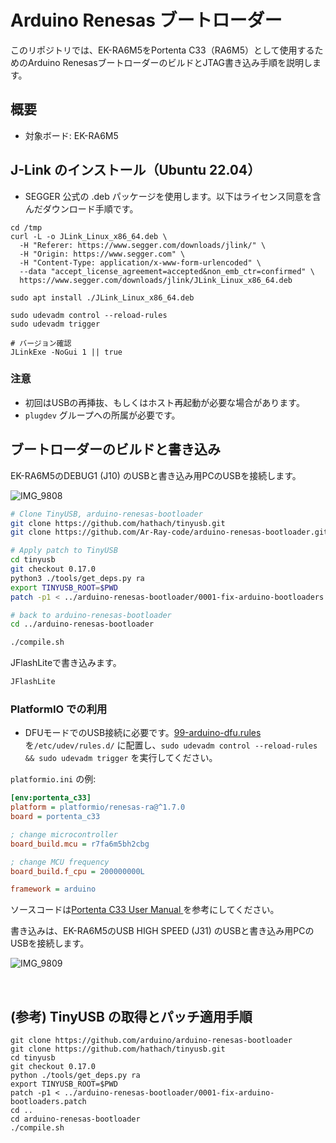 # Arduino Renesas ブートローダー

このリポジトリでは、EK-RA6M5をPortenta C33（RA6M5）として使用するためのArduino RenesasブートローダーのビルドとJTAG書き込み手順を説明します。

## 概要
- 対象ボード: EK-RA6M5

## J-Link のインストール（Ubuntu 22.04）
- SEGGER 公式の .deb パッケージを使用します。以下はライセンス同意を含んだダウンロード手順です。

```
cd /tmp
curl -L -o JLink_Linux_x86_64.deb \
  -H "Referer: https://www.segger.com/downloads/jlink/" \
  -H "Origin: https://www.segger.com" \
  -H "Content-Type: application/x-www-form-urlencoded" \
  --data "accept_license_agreement=accepted&non_emb_ctr=confirmed" \
  https://www.segger.com/downloads/jlink/JLink_Linux_x86_64.deb

sudo apt install ./JLink_Linux_x86_64.deb

sudo udevadm control --reload-rules
sudo udevadm trigger

# バージョン確認
JLinkExe -NoGui 1 || true
```

### 注意
- 初回はUSBの再挿抜、もしくはホスト再起動が必要な場合があります。
- `plugdev` グループへの所属が必要です。

## ブートローダーのビルドと書き込み

EK-RA6M5のDEBUG1 (J10) のUSBと書き込み用PCのUSBを接続します。

![IMG_9808](https://github.com/user-attachments/assets/f00d3726-7cd3-4eca-809b-55211ecd3e80)

```bash
# Clone TinyUSB, arduino-renesas-bootloader
git clone https://github.com/hathach/tinyusb.git
git clone https://github.com/Ar-Ray-code/arduino-renesas-bootloader.git

# Apply patch to TinyUSB
cd tinyusb
git checkout 0.17.0
python3 ./tools/get_deps.py ra
export TINYUSB_ROOT=$PWD
patch -p1 < ../arduino-renesas-bootloader/0001-fix-arduino-bootloaders.patch

# back to arduino-renesas-bootloader
cd ../arduino-renesas-bootloader

./compile.sh
```

JFlashLiteで書き込みます。

```bash
JFlashLite
```



### PlatformIO での利用

- DFUモードでのUSB接続に必要です。[99-arduino-dfu.rules](rules/99-arduino-dfu.rules)を`/etc/udev/rules.d/` に配置し、`sudo udevadm control --reload-rules && sudo udevadm trigger` を実行してください。

`platformio.ini` の例: 

```ini
[env:portenta_c33]
platform = platformio/renesas-ra@^1.7.0
board = portenta_c33

; change microcontroller
board_build.mcu = r7fa6m5bh2cbg

; change MCU frequency
board_build.f_cpu = 200000000L

framework = arduino
```

ソースコードは[Portenta C33 User Manual
](https://docs.arduino.cc/tutorials/portenta-c33/user-manual)を参考にしてください。

書き込みは、EK-RA6M5のUSB HIGH SPEED (J31) のUSBと書き込み用PCのUSBを接続します。

![IMG_9809](https://github.com/user-attachments/assets/795ec467-393e-45db-809a-93fabcc94d85)


<br>

## (参考) TinyUSB の取得とパッチ適用手順

```
git clone https://github.com/arduino/arduino-renesas-bootloader
git clone https://github.com/hathach/tinyusb.git
cd tinyusb
git checkout 0.17.0
python ./tools/get_deps.py ra
export TINYUSB_ROOT=$PWD
patch -p1 < ../arduino-renesas-bootloader/0001-fix-arduino-bootloaders.patch
cd ..
cd arduino-renesas-bootloader
./compile.sh
```
